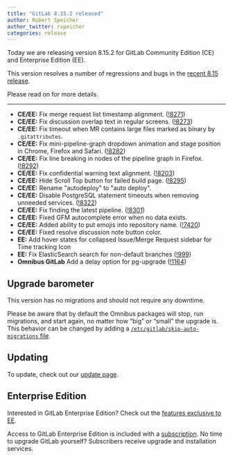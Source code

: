 ```yaml
---
title: "GitLab 8.15.2 released"
author: Robert Speicher
author_twitter: rspeicher
categories: release
---
```


Today we are releasing version 8.15.2 for GitLab Community Edition (CE) and
Enterprise Edition (EE).

This version resolves a number of regressions and bugs in the [recent 8.15
release](/2016/12/22/gitlab-8-15-released).

Please read on for more details.

<!-- more -->

---

- **CE/EE:** Fix merge request list timestamp alignment. ([!8271])
- **CE/EE:** Fix discussion overlap text in regular screens. ([!8273])
- **CE/EE:** Fix timeout when MR contains large files marked as binary by `.gitattributes`.
- **CE/EE:** Fix mini-pipeline-graph dropdown animation and stage position in Chrome, Firefox and Safari. ([!8282])
- **CE/EE:** Fix line breaking in nodes of the pipeline graph in Firefox. ([!8292])
- **CE/EE:** Fix confidential warning text alignment. ([!8203])
- **CE/EE:** Hide Scroll Top button for failed build page. ([!8295])
- **CE/EE:** Rename "autodeploy" to "auto deploy".
- **CE/EE:** Disable PostgreSQL statement timeouts when removing unneeded services. ([!8322])
- **CE/EE:** Fix finding the latest pipeline. ([!8301])
- **CE/EE:** Fixed GFM autocomplete error when no data exists.
- **CE/EE:** Added ability to put emojis into repository name. ([!7420])
- **CE/EE:** Fixed resolve discussion note button color.
- **EE:** Add hover states for collapsed Issue/Merge Request sidebar for Time tracking Icon
- **EE:** Fix ElasticSearch search for non-default branches ([!999])
- **Omnibus GitLab** Add a delay option for pg-upgrade ([!1164])

[!8271]: https://gitlab.com/gitlab-org/gitlab-ce/merge_requests/8271
[!8273]: https://gitlab.com/gitlab-org/gitlab-ce/merge_requests/8273
[!8282]: https://gitlab.com/gitlab-org/gitlab-ce/merge_requests/8282
[!8292]: https://gitlab.com/gitlab-org/gitlab-ce/merge_requests/8292
[!8203]: https://gitlab.com/gitlab-org/gitlab-ce/merge_requests/8203
[!8295]: https://gitlab.com/gitlab-org/gitlab-ce/merge_requests/8295
[!8322]: https://gitlab.com/gitlab-org/gitlab-ce/merge_requests/8322
[!8301]: https://gitlab.com/gitlab-org/gitlab-ce/merge_requests/8301
[!7420]: https://gitlab.com/gitlab-org/gitlab-ce/merge_requests/7420
[!999]: https://gitlab.com/gitlab-org/gitlab-ee/merge_requests/999
[!1164]: https://gitlab.com/gitlab-org/omnibus-gitlab/merge_requests/1164

## Upgrade barometer

This version has no migrations and should not require any downtime.

Please be aware that by default the Omnibus packages will stop, run migrations,
and start again, no matter how “big” or “small” the upgrade is. This behavior
can be changed by adding a [`/etc/gitlab/skip-auto-migrations`
file](http://doc.gitlab.com/omnibus/update/README.html).

## Updating

To update, check out our [update page](https://about.gitlab.com/update/).

## Enterprise Edition

Interested in GitLab Enterprise Edition? Check out the [features exclusive to
EE](https://about.gitlab.com/features/#enterprise).

Access to GitLab Enterprise Edition is included with a [subscription](https://about.gitlab.com/pricing/).
No time to upgrade GitLab yourself? Subscribers receive upgrade and installation
services.
